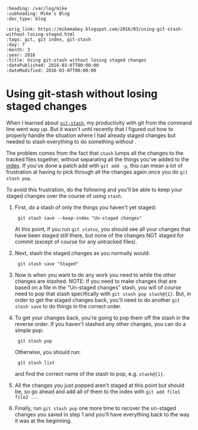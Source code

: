 ```eval_rst
:heading: /var/log/mike
:subheading: Mike's Blog
:doc_type: blog

:orig_link: https://mikemabey.blogspot.com/2016/03/using-git-stash-without-losing-staged.html
:tags: git, git index, git-stash
:day: 7
:month: 3
:year: 2016
:title: Using git-stash without losing staged changes
:datePublished: 2016-03-07T00:00:00
:dateModified: 2016-03-07T00:00:00
```
# Using git-stash without losing staged changes

When I learned about [`git-stash`](https://git-scm.com/docs/git-stash), my productivity with git from the command line
went way up. But it wasn't until recently that I figured out how to properly handle the situation where I had already
staged changes but needed to stash everything to do something without .

The problem comes from the fact that `stash` lumps all the changes to the tracked files together, without separating all
the things you've added to the [index](http://www.gitguys.com/topics/whats-the-deal-with-the-git-index/). If you've done
a patch add with `git add -p`, this can mean a lot of frustration at having to pick through all the changes again once
you do `git stash pop`.

To avoid this frustration, do the following and you'll be able to keep your staged changes over the course of using
`stash`.

1. First, do a stash of only the things you haven't yet staged:

        git stash save --keep-index "Un-staged changes"

    At this point, if you run `git status`, you should see all your changes that have been staged still there, but none of
    the changes NOT staged for commit (except of course for any untracked files).

2. Next, stash the staged changes as you normally would:

        git stash save "Staged"

3. Now is when you want to do any work you need to while the other changes are stashed. NOTE: If you need to make
   changes that are based on a file in the "Un-staged changes" stash, you will of course need to pop that stash
   specifically with `git stash pop stash@{1}`. But, in order to get the staged changes back, you'll need to do another
   `git stash save` to do things in the correct order.

4. To get your changes back, you're going to pop them off the stash in the reverse order. If you haven't stashed any
   other changes, you can do a simple pop:

        git stash pop

    Otherwise, you should run:

        git stash list

    and find the correct name of the stash to pop, e.g. `stash@{1}`.

5. All the changes you just popped aren't staged at this point but should be, so go ahead and add all of them to the
   index with `git add file1 file2 ...`

6. Finally, run `git stash pop` one more time to recover the un-staged changes you saved in step 1 and you'll have
   everything back to the way it was at the beginning.
